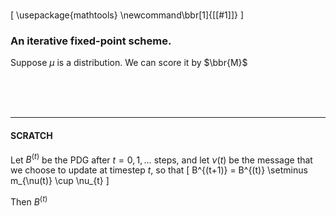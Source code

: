 
#

\[
	\usepackage{mathtools}
	\newcommand\bbr[1]{[[#1]]}
\]

### An iterative fixed-point scheme.
<!-- One of the main points of [the Divergences and Message passing paper][Minsky] is  -->
Suppose $\mu$ is a distribution. We can score it by $\bbr{M}$


<br><br><br>

--------


#### <b>SCRATCH</b>

Let $B^{(t)}$ be the PDG after $t = 0, 1, \ldots$ steps, and let $\nu(t)$ be the message that we choose to update at timestep $t$, so that
\[ B^{(t+1)} = B^{(t)} \setminus m_{\nu(t)} \cup \nu_{t}  \]


Then $B^{(t)}$
